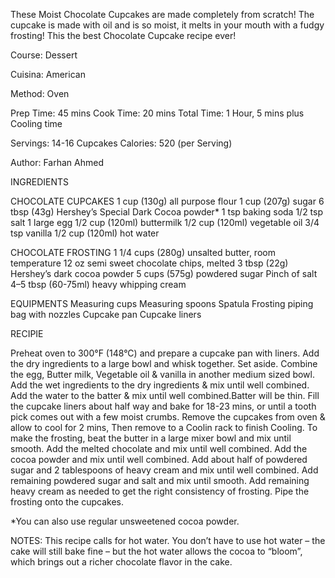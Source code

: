 These Moist Chocolate Cupcakes are made completely from scratch! The cupcake is made with oil and is so moist, it melts in your mouth with a fudgy frosting! This the best Chocolate Cupcake recipe ever!

Course: Dessert

Cuisina: American

Method: Oven

Prep Time: 45 mins
Cook Time: 20 mins
Total Time: 1 Hour, 5 mins plus Cooling time 

Servings: 14-16 Cupcakes
Calories: 520 (per Serving)

Author: Farhan Ahmed


INGREDIENTS

CHOCOLATE CUPCAKES
1 cup (130g) all purpose flour
1 cup (207g) sugar
6 tbsp (43g) Hershey’s Special Dark Cocoa powder*
1 tsp baking soda
1/2 tsp salt
1 large egg
1/2 cup (120ml) buttermilk
1/2 cup (120ml) vegetable oil
3/4 tsp vanilla
1/2 cup (120ml) hot water

CHOCOLATE FROSTING
1 1/4 cups (280g) unsalted butter, room temperature
12 oz semi sweet chocolate chips, melted
3 tbsp (22g) Hershey’s dark cocoa powder
5 cups (575g) powdered sugar
Pinch of salt
4–5 tbsp (60-75ml) heavy whipping cream

EQUIPMENTS
Measuring cups 
Measuring spoons
Spatula
Frosting piping bag with nozzles
Cupcake pan
Cupcake liners


RECIPIE

Preheat oven to 300°F (148°C) and prepare a cupcake pan with liners.
Add the dry ingredients to a large bowl and whisk together. Set aside.
Combine the egg, Butter milk, Vegetable oil & vanilla in another medium sized bowl.
Add the wet ingredients to the dry ingredients & mix until well combined.
Add the water to the batter & mix until well combined.Batter will be thin.
Fill the cupcake liners about half way and bake for 18-23 mins, or until a tooth pick comes out with a few moist crumbs.
Remove the cupcakes from oven & allow to cool for 2 mins, Then remove to a Coolin rack to finish Cooling.
To make the frosting, beat the butter in a large mixer bowl and mix until smooth.
Add the melted chocolate and mix until well combined.
Add the cocoa powder and mix until well combined.
Add about half of powdered sugar and 2 tablespoons of heavy cream and mix until well combined.
Add remaining powdered sugar and salt and mix until smooth.
Add remaining heavy cream as needed to get the right consistency of frosting.
Pipe the frosting onto the cupcakes.

*You can also use regular unsweetened cocoa powder.

NOTES: This recipe calls for hot water. You don’t have to use hot water – the cake will still bake fine – but the hot water allows the cocoa to “bloom”, which brings out a richer chocolate flavor in the cake.
